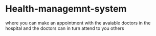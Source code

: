 # Health-managemnt-system
where you can make an appointment with the avaiable doctors in the hospital and the doctors can in turn attend to you others
 
